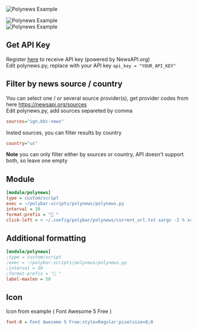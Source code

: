 ![Polynews Example](https://i.imgur.com/WMVBVLN.gif)  

![Polynews Example](https://i.imgur.com/ALjgqS3.jpg)     
![Polynews Example](https://i.imgur.com/hSehjcj.png)

## Get API Key

Register [here](https://newsapi.org/) to receive API key (powered by NewsAPI.org)  
Edit polynews.py, replace with your API key ```api_key = "YOUR_API_KEY"``` 

## Filter by news source / country

You can select one / or several source provider(s), get provider codes from here https://newsapi.org/sources           
Edit polynews.py, add sources separeted by comma

```ini
sources="ign,bbc-news"
```

Insted sources, you can filter results by country
```ini
country="us"
```

**Note** you can only filter either by sources or country, API doesn't support both, so leave one empty

## Module
```ini
[module/polynews]
type = custom/script
exec = ~/polybar-scripts/polynews/polynews.py
interval = 30
format-prefix = " "
click-left = < ~/.config/polybar/polynews/current_url.txt xargs -I % xdg-open %
```

## Additional formatting
```ini
[module/polynews]
;type = custom/script
;exec = ~/polybar-scripts/polynews/polynews.py
;interval = 30
;format-prefix = " "
label-maxlen = 50
```


## Icon
Icon from example ( Font Awesome 5 Free )
```ini
font-0 = Font Awesome 5 Free:style=Regular:pixelsize=8;0
```
